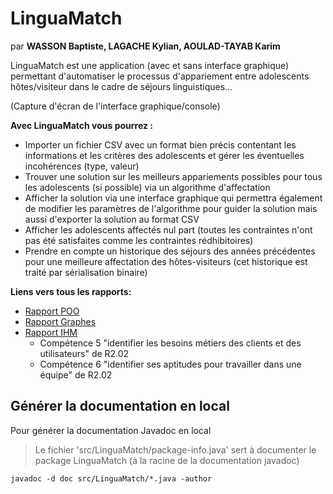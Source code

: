 # LinguaMatch

par **WASSON Baptiste, LAGACHE Kylian, AOULAD-TAYAB Karim**

LinguaMatch est une application (avec et sans interface graphique) permettant d'automatiser le processus d'appariement entre adolescents hôtes/visiteur dans le cadre de séjours linguistiques...

(Capture d'écran de l'interface graphique/console)

**Avec LinguaMatch vous pourrez :**
- Importer un fichier CSV avec un format bien précis contentant les informations et les critères des adolescents et gérer les éventuelles incohérences (type, valeur)
- Trouver une solution sur les meilleurs appariements possibles pour tous les adolescents (si possible) via un algorithme d'affectation
- Afficher la solution via une interface graphique qui permettra également de modifier les paramètres de l'algorithme pour guider la solution mais aussi d'exporter la solution au format CSV
- Afficher les adolescents affectés nul part (toutes les contraintes n'ont pas été satisfaites comme les contraintes rédhibitoires)
- Prendre en compte un historique des séjours des années précédentes pour une meilleure affectation des hôtes-visiteurs (cet historique est traité par sérialisation binaire)

**Liens vers tous les rapports:**
- [Rapport POO](#)
- [Rapport Graphes](graphes/graphes.md)
- [Rapport IHM](#)
    - Compétence 5 "identifier les besoins métiers des clients et des utilisateurs" de R2.02
    - Compétence 6 "identifier ses aptitudes pour travailler dans une équipe" de R2.02

## Générer la documentation en local

Pour générer la documentation Javadoc en local

> Le fichier 'src/LinguaMatch/package-info.java' sert à documenter le package LinguaMatch (à la racine de la documentation javadoc)

```
javadoc -d doc src/LinguaMatch/*.java -author
```
